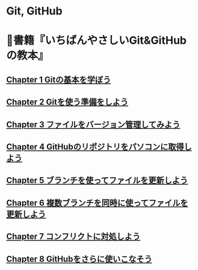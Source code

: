 # Git, GitHub

# 📖書籍『いちばんやさしいGit&GitHubの教本』

## [Chapter 1 Gitの基本を学ぼう](https://github.com/YSWEngineer/git-github/blob/main/chapter1.md)

## [Chapter 2 Gitを使う準備をしよう](https://github.com/YSWEngineer/git-github/blob/main/chapter2.md)

## [Chapter 3 ファイルをバージョン管理してみよう](https://github.com/YSWEngineer/git-github/blob/main/chapter3.md)

## [Chapter 4 GitHubのリポジトリをパソコンに取得しよう](https://github.com/YSWEngineer/git-github/blob/main/chapter4.md)

## [Chapter 5 ブランチを使ってファイルを更新しよう](https://github.com/YSWEngineer/git-github/blob/main/chapter5.md)

## [Chapter 6 複数ブランチを同時に使ってファイルを更新しよう](https://github.com/YSWEngineer/git-github/blob/main/chapter6.md)

## [Chapter 7 コンフリクトに対処しよう](https://github.com/YSWEngineer/git-github/blob/main/chapter7.md)

## [Chapter 8 GitHubをさらに使いこなそう](https://github.com/YSWEngineer/git-github/blob/main/chapter8.md)
